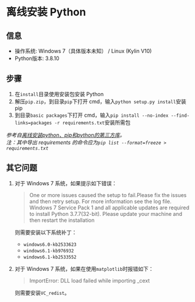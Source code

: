 # 离线安装 Python

## 信息

* 操作系统: Windows 7（具体版本未知） / Linux (Kylin V10)
* Python版本: 3.8.10

## 步骤

1. 在`install`目录使用安装包安装 Python
2. 解压`pip.zip`，到目录`pip`下打开 cmd，输入`python setup.py install`安装 pip
3. 到目录`basic packages`下打开 cmd，输入`pip install --no-index --find-links=packages -r requirements.txt`安装所需包

*参考自[离线安装python、pip和python的第三方库](https://blog.csdn.net/qq_43816599/article/details/130847906)。*  
*注：其中导出 requirements 的命令应为`pip list --format=freeze > requirements.txt`*

## 其它问题

1. 对于 Windows 7 系统，如果提示如下错误：  
   > One or more issues caused the setup to fail.Please fix the issues and then retry setup. For more information see the log file. Windows 7 Service Pack 1 and all applicable updates are required to install Python 3.7.7(32-bit). Please update your machine and then restart the installation

   则需要安装以下系统补丁：
   * `windows6.0-kb2533623`
   * `windows6.1-kb976932`
   * `windows6.1-kb2533552`
2. 对于 Windows 7 系统，如果在使用`matplotlib`时报错如下：  
   > ImportError: DLL load failed while importing _cext

   则需要安装`VC_redist`。
